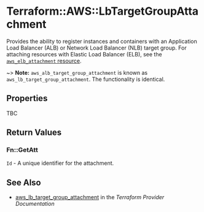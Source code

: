 # Terraform::AWS::LbTargetGroupAttachment

Provides the ability to register instances and containers with an Application Load Balancer (ALB) or Network Load Balancer (NLB) target group. For attaching resources with Elastic Load Balancer (ELB), see the [`aws_elb_attachment` resource](/docs/providers/aws/r/elb_attachment.html).

~> **Note:** `aws_alb_target_group_attachment` is known as `aws_lb_target_group_attachment`. The functionality is identical.

## Properties

TBC

## Return Values

### Fn::GetAtt

`Id` - A unique identifier for the attachment.

## See Also

* [aws_lb_target_group_attachment](https://www.terraform.io/docs/providers/aws/r/lb_target_group_attachment.html) in the _Terraform Provider Documentation_